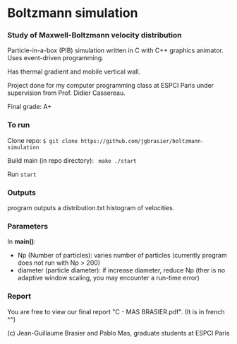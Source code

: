 # Boltzmann simulation
### Study of Maxwell-Boltzmann velocity distribution 
Particle-in-a-box (PIB) simulation written in C with C++ graphics animator. Uses event-driven programming. 

Has thermal gradient and mobile vertical wall.

Project done for my computer programming class at ESPCI Paris under supervision from Prof. Didier Cassereau. 

Final grade: A+

### To run
Clone repo:
``` $ git clone https://github.com/jgbrasier/boltzmann-simulation ```

Build main (in repo directory):
``` make ./start```

Run
``` start ```

### Outputs
program outputs a distribution.txt histogram of velocities.

### Parameters

In __main()__:
 - Np (Number of particles): varies number of particles (currently program does not run with Np > 200)
 - diameter (particle diameter): if increase diameter, reduce Np (ther is no adaptive window scaling, you may encounter a run-time error)
 
### Report
You are free to view our final report "C - MAS BRASIER.pdf". (It is in french ^^)

(c) Jean-Guillaume Brasier and Pablo Mas, graduate students at ESPCI Paris
